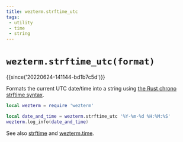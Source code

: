 ```yaml
---
title: wezterm.strftime_utc
tags:
 - utility
 - time
 - string
---
```

# `wezterm.strftime_utc(format)`

{{since('20220624-141144-bd1b7c5d')}}

Formats the current UTC date/time into a string using [the Rust chrono
strftime syntax](https://docs.rs/chrono/0.4.19/chrono/format/strftime/index.html).

```lua
local wezterm = require 'wezterm'

local date_and_time = wezterm.strftime_utc '%Y-%m-%d %H:%M:%S'
wezterm.log_info(date_and_time)
```

See also [strftime](strftime.md) and [wezterm.time](../wezterm.time/index.md).
